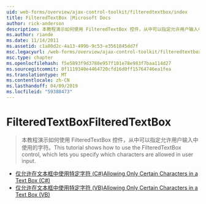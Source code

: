 ```yaml
---
uid: web-forms/overview/ajax-control-toolkit/filteredtextbox/index
title: FilteredTextBox |Microsoft Docs
author: rick-anderson
description: 本教程演示如何使用 FilteredTextBox 控件，从中可以指定允许用户输入中使用的字符。
ms.author: riande
ms.date: 11/14/2011
ms.assetid: c1a80d2c-4a13-499b-9c53-e3561845dd7f
msc.legacyurl: /web-forms/overview/ajax-control-toolkit/filteredtextbox
msc.type: chapter
ms.openlocfilehash: f5e5893f9d3780e957f101e78e983f7baa114d27
ms.sourcegitcommit: 0f1119340e4464720cfd16d0ff15764746ea1fea
ms.translationtype: MT
ms.contentlocale: zh-CN
ms.lasthandoff: 04/09/2019
ms.locfileid: "59388473"
---
```

# <a name="filteredtextbox"></a><span data-ttu-id="098bc-103">FilteredTextBox</span><span class="sxs-lookup"><span data-stu-id="098bc-103">FilteredTextBox</span></span>

> <span data-ttu-id="098bc-104">本教程演示如何使用 FilteredTextBox 控件，从中可以指定允许用户输入中使用的字符。</span><span class="sxs-lookup"><span data-stu-id="098bc-104">This tutorial shows how to use the FilteredTextBox control, which lets you specify which characters are allowed in user input.</span></span>


- [<span data-ttu-id="098bc-105">仅允许在文本框中使用特定字符 (C#)</span><span class="sxs-lookup"><span data-stu-id="098bc-105">Allowing Only Certain Characters in a Text Box (C#)</span></span>](allowing-only-certain-characters-in-a-text-box-cs.md)
- [<span data-ttu-id="098bc-106">仅允许在文本框中使用特定字符 (VB)</span><span class="sxs-lookup"><span data-stu-id="098bc-106">Allowing Only Certain Characters in a Text Box (VB)</span></span>](allowing-only-certain-characters-in-a-text-box-vb.md)

